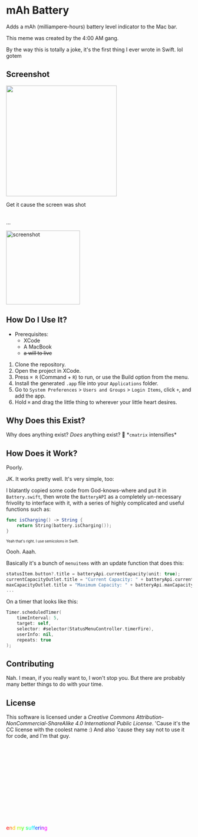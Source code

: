 # mAh Battery

Adds a mAh (milliampere-hours) battery level indicator to the Mac bar.

This meme was created by the 4:00 AM gang.

By the way this is totally a joke, it's the first thing I ever wrote in Swift. lol gotem

## Screenshot

<img width="300" src="https://user-images.githubusercontent.com/10100323/52538476-0a461500-2d41-11e9-9617-6bdd1d74b6c8.jpg">

Get it cause the screen was shot
<br><br>
  
  ...
  <br>

<img width="200" alt="screenshot" src="https://user-images.githubusercontent.com/10100323/52536665-a9f8a880-2d2b-11e9-94fc-87642f8bbc3d.png">

## How Do I Use It?

- Prerequisites: 
    - XCode
    - A MacBook
    - ~~a will to live~~

1. Clone the repository.
2. Open the project in XCode.
3. Press `⌘ R` (Command + `R`) to run, or use the Build option from the menu.
4. Install the generated `.app` file into your `Applications` folder.
5. Go to `System Preferences` > `Users and Groups` > `Login Items`, click `+`, and add the app.
6. Hold `⌘` and drag the little thing to wherever your little heart desires.

## Why Does this Exist?

Why does anything exist? *Does* anything exist? 🤔
\*`cmatrix` intensifies\*

## How Does it Work?

Poorly.

JK. It works pretty well. It's very simple, too:

I blatantly copied some code from God-knows-where and put it in `Battery.swift`, then wrote the `BatteryAPI` as a completely
un-necessary frivolity to interface with it, with a series of highly complicated and useful functions such as:

```swift
func isCharging() -> String {
    return String(battery.isCharging());
}
```

<sub><sup>Yeah that's right. I use semicolons in Swift.</sup></sub>

Oooh. Aaah.

Basically it's a bunch of `menuitems` with an update function that does this:

```swift
statusItem.button?.title = batteryApi.currentCapacity(unit: true);
currentCapacityOutlet.title = "Current Capacity: " + batteryApi.currentCapacity();
maxCapacityOutlet.title = "Maximum Capacity: " + batteryApi.maxCapacity();
...
```

On a timer that looks like this:

```swift
Timer.scheduledTimer(
    timeInterval: 5, 
    target: self, 
    selector: #selector(StatusMenuController.timerFire), 
    userInfo: nil, 
    repeats: true
);
```

## Contributing

Nah. I mean, if you really want to, I won't stop you. But there are probably many better things to do with your time.

## License

This software is licensed under a *Creative Commons Attribution-NonCommercial-ShareAlike 4.0 International Public License*. 'Cause it's the CC license with the coolest name :) And also 'cause they say not to use it for code, and I'm that guy.

<br><br><br><br><br><br>
<br><br><br><br><br><br>


<FONT COLOR="#FF0000">e</FONT><FONT COLOR="#FF6000">n</FONT><FONT COLOR="#FFC000">d</FONT><FONT COLOR="#FFff00"> </FONT><FONT COLOR="#9Fff00">m</FONT><FONT COLOR="#3Fff00">y</FONT><FONT COLOR="#00ff00"> </FONT><FONT COLOR="#00ff60">s</FONT><FONT COLOR="#00ffC0">u</FONT><FONT COLOR="#00ffff">f</FONT><FONT COLOR="#00C0ff">f</FONT><FONT COLOR="#0060ff">e</FONT><FONT COLOR="#0000ff">r</FONT><FONT COLOR="#3F00ff">i</FONT><FONT COLOR="#9F00ff">n</FONT><FONT COLOR="#FF00ff">g</FONT>
